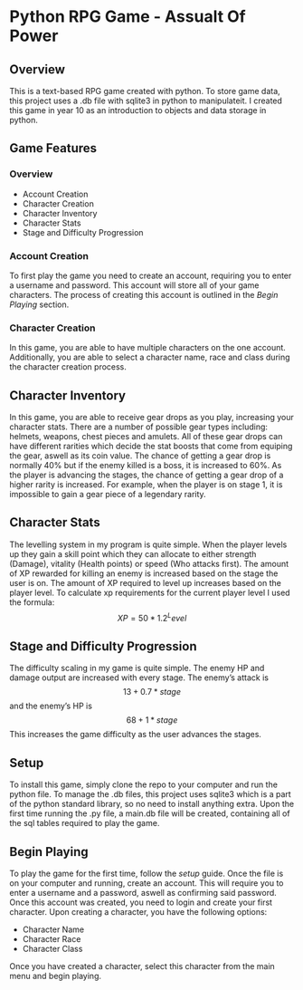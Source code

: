 # Python RPG Game - Assualt Of Power

## Overview
This is a text-based RPG game created with python. To store game data, this project uses a .db file with sqlite3 in python to manipulateit. I created this game in year 10 as an introduction to objects and data storage in python. 

## Game Features
### Overview
- Account Creation
- Character Creation
- Character Inventory
- Character Stats
- Stage and Difficulty Progression
### Account Creation
To first play the game you need to create an account, requiring you to enter a username and password. This account will store all of your game characters. The process of creating this account is outlined in the *Begin Playing* section.

### Character Creation
In this game, you are able to have multiple characters on the one account. Additionally, you are able to select a character name, race and class during the character creation process. 

## Character Inventory
In this game, you are able to receive gear drops as you play, increasing your character stats. There are a number of possible gear types including: helmets, weapons, chest pieces and amulets. All of these gear drops can have different rarities which decide the stat boosts that come from equiping the gear, aswell as its coin value. The chance of getting a gear drop is normally 40% but if the enemy killed is a boss, it is increased to 60%. As the player is advancing the stages, the chance of getting a gear drop of a higher rarity is increased. For example, when the player is on stage 1, it is impossible to gain a gear piece of a legendary rarity.

## Character Stats
The levelling system in my program is quite simple. When the player levels up they gain a skill point which they can allocate to either strength (Damage), vitality (Health points) or speed (Who attacks first). The amount of XP rewarded for killing an enemy is increased based on the stage the user is on. The amount of XP required to level up increases based on the player level. To calculate xp requirements for the current player level I used the formula:
$$ XP = 50 * 1.2^Level $$    

## Stage and Difficulty Progression
The difficulty scaling in my game is quite simple. The enemy HP and damage output are increased with every stage. The enemy’s attack is $$ 13 + 0.7*stage $$ and the enemy’s HP is $$ 68 + 1 * stage $$ This increases the game difficulty as the user advances the stages.

## Setup
To install this game, simply clone the repo to your computer and run the python file. To manage the .db files, this project uses sqlite3 which is a part of the python standard library, so no need to install anything extra. Upon the first time running the .py file, a main.db file will be created, containing all of the sql tables required to play the game.

## Begin Playing
To play the game for the first time, follow the *setup* guide. Once the file is on your computer and running, create an account. This will require you to enter a username and a password, aswell as confirming said password. Once this account was created, you need to login and create your first character. Upon creating a character, you have the following options:  
- Character Name
- Character Race
- Character Class

Once you have created a character, select this character from the main menu and begin playing.